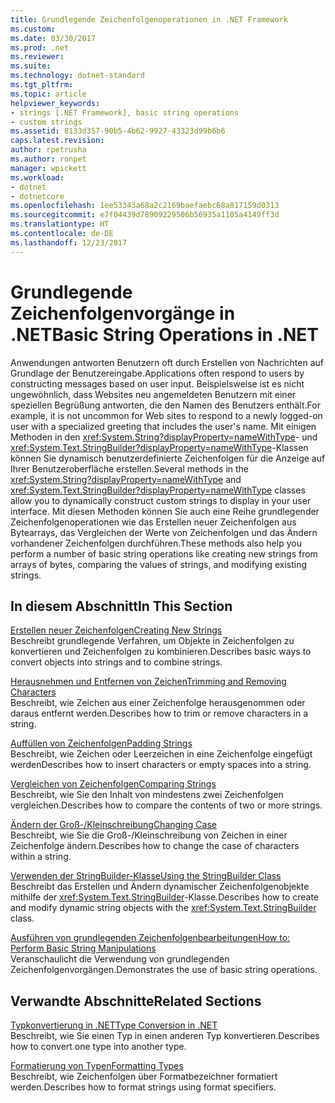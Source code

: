 ```yaml
---
title: Grundlegende Zeichenfolgenoperationen in .NET Framework
ms.custom: 
ms.date: 03/30/2017
ms.prod: .net
ms.reviewer: 
ms.suite: 
ms.technology: dotnet-standard
ms.tgt_pltfrm: 
ms.topic: article
helpviewer_keywords:
- strings [.NET Framework], basic string operations
- custom strings
ms.assetid: 8133d357-90b5-4b62-9927-43323d99b6b6
caps.latest.revision: 
author: rpetrusha
ms.author: ronpet
manager: wpickett
ms.workload:
- dotnet
- dotnetcore
ms.openlocfilehash: 1ee53343a68a2c2169baefaebc68a817159d0313
ms.sourcegitcommit: e7f04439d78909229506b56935a1105a4149ff3d
ms.translationtype: HT
ms.contentlocale: de-DE
ms.lasthandoff: 12/23/2017
---
```

# <a name="basic-string-operations-in-net"></a><span data-ttu-id="80c80-102">Grundlegende Zeichenfolgenvorgänge in .NET</span><span class="sxs-lookup"><span data-stu-id="80c80-102">Basic String Operations in .NET</span></span>
<span data-ttu-id="80c80-103">Anwendungen antworten Benutzern oft durch Erstellen von Nachrichten auf Grundlage der Benutzereingabe.</span><span class="sxs-lookup"><span data-stu-id="80c80-103">Applications often respond to users by constructing messages based on user input.</span></span> <span data-ttu-id="80c80-104">Beispielsweise ist es nicht ungewöhnlich, dass Websites neu angemeldeten Benutzern mit einer speziellen Begrüßung antworten, die den Namen des Benutzers enthält.</span><span class="sxs-lookup"><span data-stu-id="80c80-104">For example, it is not uncommon for Web sites to respond to a newly logged-on user with a specialized greeting that includes the user's name.</span></span> <span data-ttu-id="80c80-105">Mit einigen Methoden in den <xref:System.String?displayProperty=nameWithType>- und <xref:System.Text.StringBuilder?displayProperty=nameWithType>-Klassen können Sie dynamisch benutzerdefinierte Zeichenfolgen für die Anzeige auf Ihrer Benutzeroberfläche erstellen.</span><span class="sxs-lookup"><span data-stu-id="80c80-105">Several methods in the <xref:System.String?displayProperty=nameWithType> and <xref:System.Text.StringBuilder?displayProperty=nameWithType> classes allow you to dynamically construct custom strings to display in your user interface.</span></span> <span data-ttu-id="80c80-106">Mit diesen Methoden können Sie auch eine Reihe grundlegender Zeichenfolgenoperationen wie das Erstellen neuer Zeichenfolgen aus Bytearrays, das Vergleichen der Werte von Zeichenfolgen und das Ändern vorhandener Zeichenfolgen durchführen.</span><span class="sxs-lookup"><span data-stu-id="80c80-106">These methods also help you perform a number of basic string operations like creating new strings from arrays of bytes, comparing the values of strings, and modifying existing strings.</span></span>  
  
## <a name="in-this-section"></a><span data-ttu-id="80c80-107">In diesem Abschnitt</span><span class="sxs-lookup"><span data-stu-id="80c80-107">In This Section</span></span>  
 [<span data-ttu-id="80c80-108">Erstellen neuer Zeichenfolgen</span><span class="sxs-lookup"><span data-stu-id="80c80-108">Creating New Strings</span></span>](../../../docs/standard/base-types/creating-new.md)  
 <span data-ttu-id="80c80-109">Beschreibt grundlegende Verfahren, um Objekte in Zeichenfolgen zu konvertieren und Zeichenfolgen zu kombinieren.</span><span class="sxs-lookup"><span data-stu-id="80c80-109">Describes basic ways to convert objects into strings and to combine strings.</span></span>  
  
 [<span data-ttu-id="80c80-110">Herausnehmen und Entfernen von Zeichen</span><span class="sxs-lookup"><span data-stu-id="80c80-110">Trimming and Removing Characters</span></span>](../../../docs/standard/base-types/trimming.md)  
 <span data-ttu-id="80c80-111">Beschreibt, wie Zeichen aus einer Zeichenfolge herausgenommen oder daraus entfernt werden.</span><span class="sxs-lookup"><span data-stu-id="80c80-111">Describes how to trim or remove characters in a string.</span></span>  
  
 [<span data-ttu-id="80c80-112">Auffüllen von Zeichenfolgen</span><span class="sxs-lookup"><span data-stu-id="80c80-112">Padding Strings</span></span>](../../../docs/standard/base-types/padding.md)  
 <span data-ttu-id="80c80-113">Beschreibt, wie Zeichen oder Leerzeichen in eine Zeichenfolge eingefügt werden</span><span class="sxs-lookup"><span data-stu-id="80c80-113">Describes how to insert characters or empty spaces into a string.</span></span>  
  
 [<span data-ttu-id="80c80-114">Vergleichen von Zeichenfolgen</span><span class="sxs-lookup"><span data-stu-id="80c80-114">Comparing Strings</span></span>](../../../docs/standard/base-types/comparing.md)  
 <span data-ttu-id="80c80-115">Beschreibt, wie Sie den Inhalt von mindestens zwei Zeichenfolgen vergleichen.</span><span class="sxs-lookup"><span data-stu-id="80c80-115">Describes how to compare the contents of two or more strings.</span></span>  
  
 [<span data-ttu-id="80c80-116">Ändern der Groß-/Kleinschreibung</span><span class="sxs-lookup"><span data-stu-id="80c80-116">Changing Case</span></span>](../../../docs/standard/base-types/changing-case.md)  
 <span data-ttu-id="80c80-117">Beschreibt, wie Sie die Groß-/Kleinschreibung von Zeichen in einer Zeichenfolge ändern.</span><span class="sxs-lookup"><span data-stu-id="80c80-117">Describes how to change the case of characters within a string.</span></span>  
  
 [<span data-ttu-id="80c80-118">Verwenden der StringBuilder-Klasse</span><span class="sxs-lookup"><span data-stu-id="80c80-118">Using the StringBuilder Class</span></span>](../../../docs/standard/base-types/stringbuilder.md)  
 <span data-ttu-id="80c80-119">Beschreibt das Erstellen und Ändern dynamischer Zeichenfolgenobjekte mithilfe der <xref:System.Text.StringBuilder>-Klasse.</span><span class="sxs-lookup"><span data-stu-id="80c80-119">Describes how to create and modify dynamic string objects with the <xref:System.Text.StringBuilder> class.</span></span>  
  
 [<span data-ttu-id="80c80-120">Ausführen von grundlegenden Zeichenfolgenbearbeitungen</span><span class="sxs-lookup"><span data-stu-id="80c80-120">How to: Perform Basic String Manipulations</span></span>](../../../docs/standard/base-types/basic-manipulations.md)  
 <span data-ttu-id="80c80-121">Veranschaulicht die Verwendung von grundlegenden Zeichenfolgenvorgängen.</span><span class="sxs-lookup"><span data-stu-id="80c80-121">Demonstrates the use of basic string operations.</span></span>  
  
## <a name="related-sections"></a><span data-ttu-id="80c80-122">Verwandte Abschnitte</span><span class="sxs-lookup"><span data-stu-id="80c80-122">Related Sections</span></span>  
 [<span data-ttu-id="80c80-123">Typkonvertierung in .NET</span><span class="sxs-lookup"><span data-stu-id="80c80-123">Type Conversion in .NET</span></span>](../../../docs/standard/base-types/type-conversion.md)  
 <span data-ttu-id="80c80-124">Beschreibt, wie Sie einen Typ in einen anderen Typ konvertieren.</span><span class="sxs-lookup"><span data-stu-id="80c80-124">Describes how to convert one type into another type.</span></span>  
  
 [<span data-ttu-id="80c80-125">Formatierung von Typen</span><span class="sxs-lookup"><span data-stu-id="80c80-125">Formatting Types</span></span>](../../../docs/standard/base-types/formatting-types.md)  
 <span data-ttu-id="80c80-126">Beschreibt, wie Zeichenfolgen über Formatbezeichner formatiert werden.</span><span class="sxs-lookup"><span data-stu-id="80c80-126">Describes how to format strings using format specifiers.</span></span>
